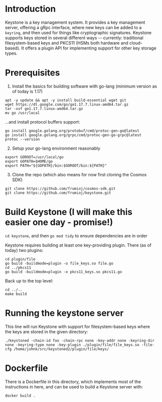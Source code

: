 # Introduction

Keystone is a key management system. It provides a key management server, offering a gRpc interface, where new keys can be added to a `keyring`, and then used for things like cryptographic signatures. Keystone supports keys stored in several different ways -- currently: traditional filesystem-based keys and PKCS11 (HSMs both hardware and cloud-based). It offers a plugin API for implementing support for other key storage types.

# Prerequisites

1. Install the basics for building software with go-lang (minimum version as of today is 1.17)

```
apt -y update && apt -y install build-essential wget git
wget https://dl.google.com/go/go1.17.7.linux-amd64.tar.gz
tar -xvf go1.17.7.linux-amd64.tar.gz
mv go /usr/local
```
...and install protocol buffers support:
```
go install google.golang.org/protobuf/cmd/protoc-gen-go@latest
go install google.golang.org/grpc/cmd/protoc-gen-go-grpc@latest
protoc --version
```

2. Setup your go-lang environment reasonably

```
export GOROOT=/usr/local/go
export GOPATH=$HOME/go
export PATH="${GOPATH}/bin:$GOROOT/bin:${PATH}"
```

3. Clone the repo (which also means for now first cloning the Cosmos SDK)

```
git clone https://github.com/frumioj/cosmos-sdk.git
git clone https://github.com/frumioj/keystone.git
```

# Build Keystone (I will make this easier one day - promise!)

`cd keystone`, and then
`go mod tidy` to ensure dependencies are in order

Keystone requires building at least one key-providing plugin. There (as of today) two plugins:

```
cd plugin/file
go build -buildmode=plugin -o file_keys.so file.go
cd ../pkcs11
go build -buildmode=plugin -o pkcs11_keys.so pkcs11.go
```

Back up to the top level:

```
cd ../..
make build
```

# Running the keystone server

This line will run Keystone with support for filesystem-based keys where the keys are stored in the given directory:

`./keystoned -chain-id foo -chain-rpc none -key-addr none -keyring-dir none -keyring-type none -key-plugin ./plugin/file/file_keys.so -file-cfg /home/johnk/src/keystoned2/plugin/file/keys/`

# Dockerfile

There is a Dockerfile in this directory, which implements most of the instructions in here, and can be used to build a Keystone server with:

`docker build .`